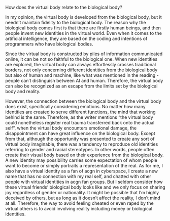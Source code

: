
How does the virtual body relate to the biological body?  

In my opinion, the virtual body is developed from the biological body, but it needn’t maintain fidelity to the biological body. The reason why the biological body comes first is that there are firstly human beings, and then people invent new identities in the virtual world. Even when it comes to the artificial intelligence, they are based on the coding and intentions of programmers who have biological bodies.   

 Since the virtual body is constructed by piles of information communicated online, it can be not so faithful to the biological one. When new identities are explored, the virtual body can always effortlessly crosses traditional borders, not only concerning different identities from the biological body but also of human and machine, like what was mentioned in the reading - people can’t distinguish between AI and human. Therefore, the virtual body can also be recognized as an escape from the limits set by the biological body and reality.  

However, the connection between the biological body and the virtual body does exist, specifically considering emotions. No matter how many identities are created to serve different functions, the mind that working behind is the same. Therefore, as the writer mentions “the virtual body could nonetheless register real trauma transferred back onto the actual self”, when the virtual body encounters emotional damage, the disappointment can have great influence on the biological body. Except from that, although the opportunity was presented to create any sort of virtual body imaginable, there was a tendency to reproduce old identities referring to gender and racial stereotypes. In other words, people often create their visual body based on their experience from the biological body. A new identity may possibility carries some expectation of whom people want to become or simply portraits a representation of the real. As for me, I also have a virtual identity as a fan of acgn in cyberspace, I create a new name that has no connection with my real self, and chatted with other people with virtual identities in acgn fan groups. But I seldom consider how these virtual friends’ biological body looks like and we only focus on sharing joy regardless of gender or nationality. It might be possible that I’m highly deceived by others, but as long as it doesn’t affect the reality, I don’t mind at all. Therefore, the way to avoid feeling cheated or even raped by the virtual others is to avoid involving reality including money or biological identities.  
